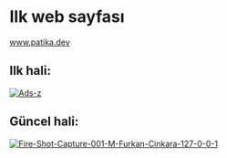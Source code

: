 # Ilk web sayfası
www.patika.dev

## Ilk hali:
<a href="https://ibb.co/bPn76fv"><img src="https://i.ibb.co/c1dxym8/Ads-z.png" alt="Ads-z" border="0"></a>

## Güncel hali:
<a href="https://ibb.co/8z8zYm0"><img src="https://i.ibb.co/HNgNhKV/Fire-Shot-Capture-001-M-Furkan-Cinkara-127-0-0-1.png" alt="Fire-Shot-Capture-001-M-Furkan-Cinkara-127-0-0-1" border="0"> </a>


